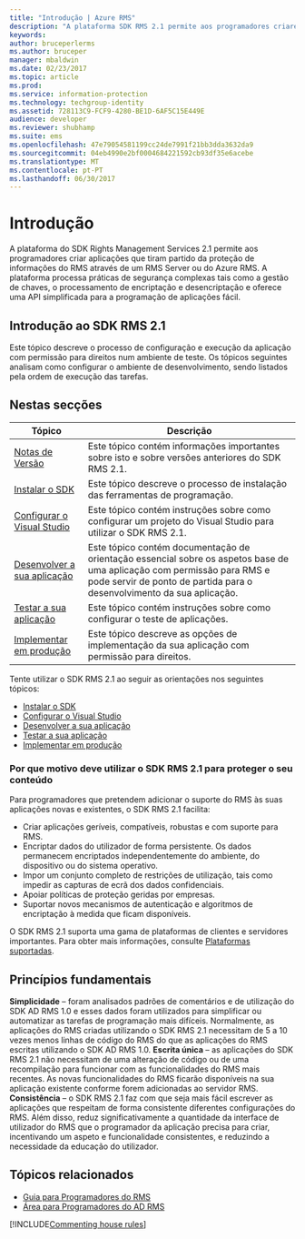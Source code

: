 ```yaml
---
title: "Introdução | Azure RMS"
description: "A plataforma SDK RMS 2.1 permite aos programadores criarem aplicações que tiram partido da proteção de informações do RMS."
keywords: 
author: bruceperlerms
ms.author: bruceper
manager: mbaldwin
ms.date: 02/23/2017
ms.topic: article
ms.prod: 
ms.service: information-protection
ms.technology: techgroup-identity
ms.assetid: 728113C9-FCF9-4280-BE1D-6AF5C15E449E
audience: developer
ms.reviewer: shubhamp
ms.suite: ems
ms.openlocfilehash: 47e79054581199cc24de7991f21bb3dda3632da9
ms.sourcegitcommit: 04eb4990e2bf0004684221592cb93df35e6acebe
ms.translationtype: MT
ms.contentlocale: pt-PT
ms.lasthandoff: 06/30/2017
---
```

# <a name="getting-started"></a>Introdução

A plataforma do SDK Rights Management Services 2.1 permite aos programadores criar aplicações que tiram partido da proteção de informações do RMS através de um RMS Server ou do Azure RMS. A plataforma processa práticas de segurança complexas tais como a gestão de chaves, o processamento de encriptação e desencriptação e oferece uma API simplificada para a programação de aplicações fácil.

## <a name="get-started-with-rms-sdk-21"></a>Introdução ao SDK RMS 2.1

Este tópico descreve o processo de configuração e execução da aplicação com permissão para direitos num ambiente de teste. Os tópicos seguintes analisam como configurar o ambiente de desenvolvimento, sendo listados pela ordem de execução das tarefas.

## <a name="in-this-sections"></a>Nestas secções

| Tópico | Descrição |
|-------|-------------|
| [Notas de Versão](release-notes-rtm.md) | Este tópico contém informações importantes sobre isto e sobre versões anteriores do SDK RMS 2.1.|
| [Instalar o SDK](install-the-rms-sdk.md) | Este tópico descreve o processo de instalação das ferramentas de programação.|
| [Configurar o Visual Studio](how-to-configure-a-visual-studio-project-to-use-the-ad-rms-sdk-2-0.md) | Este tópico contém instruções sobre como configurar um projeto do Visual Studio para utilizar o SDK RMS 2.1.|
| [Desenvolver a sua aplicação](developing-your-application.md) | Este tópico contém documentação de orientação essencial sobre os aspetos base de uma aplicação com permissão para RMS e pode servir de ponto de partida para o desenvolvimento da sua aplicação.|
| [Testar a sua aplicação](how-to-set-up-your-test-environment.md) |Este tópico contém instruções sobre como configurar o teste de aplicações.|
| [Implementar em produção](deploying-your-application.md) |Este tópico descreve as opções de implementação da sua aplicação com permissão para direitos.|


Tente utilizar o SDK RMS 2.1 ao seguir as orientações nos seguintes tópicos:

- [Instalar o SDK](install-the-rms-sdk.md)
- [Configurar o Visual Studio](how-to-configure-a-visual-studio-project-to-use-the-ad-rms-sdk-2-0.md)
- [Desenvolver a sua aplicação](developing-your-application.md)
- [Testar a sua aplicação](how-to-set-up-your-test-environment.md)
- [Implementar em produção](deploying-your-application.md)

### <a name="why-use-rms-sdk-21-for-protecting-your-content"></a>Por que motivo deve utilizar o SDK RMS 2.1 para proteger o seu conteúdo

Para programadores que pretendem adicionar o suporte do RMS às suas aplicações novas e existentes, o SDK RMS 2.1 facilita:

-   Criar aplicações geríveis, compatíveis, robustas e com suporte para RMS.
-   Encriptar dados do utilizador de forma persistente. Os dados permanecem encriptados independentemente do ambiente, do dispositivo ou do sistema operativo.
-   Impor um conjunto completo de restrições de utilização, tais como impedir as capturas de ecrã dos dados confidenciais.
-   Apoiar políticas de proteção geridas por empresas.
-   Suportar novos mecanismos de autenticação e algoritmos de encriptação à medida que ficam disponíveis.

O SDK RMS 2.1 suporta uma gama de plataformas de clientes e servidores importantes. Para obter mais informações, consulte [Plataformas suportadas](supported-platforms.md).

## <a name="core-principles"></a>Princípios fundamentais

**Simplicidade** – foram analisados padrões de comentários e de utilização do SDK AD RMS 1.0 e esses dados foram utilizados para simplificar ou automatizar as tarefas de programação mais difíceis. Normalmente, as aplicações do RMS criadas utilizando o SDK RMS 2.1 necessitam de 5 a 10 vezes menos linhas de código do RMS do que as aplicações do RMS escritas utilizando o SDK AD RMS 1.0.
**Escrita única** – as aplicações do SDK RMS 2.1 não necessitam de uma alteração de código ou de uma recompilação para funcionar com as funcionalidades do RMS mais recentes. As novas funcionalidades do RMS ficarão disponíveis na sua aplicação existente conforme forem adicionadas ao servidor RMS.
**Consistência** – o SDK RMS 2.1 faz com que seja mais fácil escrever as aplicações que respeitam de forma consistente diferentes configurações do RMS. Além disso, reduz significativamente a quantidade da interface de utilizador do RMS que o programador da aplicação precisa para criar, incentivando um aspeto e funcionalidade consistentes, e reduzindo a necessidade da educação do utilizador.

## <a name="related-topics"></a>Tópicos relacionados

* [Guia para Programadores do RMS](developers-guide.md)
* [Área para Programadores do AD RMS](http://blogs.msdn.com/b/rms/)

[!INCLUDE[Commenting house rules](../includes/houserules.md)]